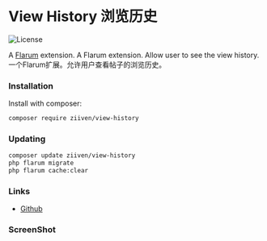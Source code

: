 # View History 浏览历史

![License](https://img.shields.io/badge/license-MIT-blue.svg) 

A [Flarum](http://flarum.org) extension. A Flarum extension. Allow user to see the view history.
一个Flarum扩展。允许用户查看帖子的浏览历史。  


### Installation

Install with composer:

```sh
composer require ziiven/view-history
```

### Updating

```sh
composer update ziiven/view-history
php flarum migrate
php flarum cache:clear
```

### Links

- [Github](https://github.com/Ziiven/view-history)

### ScreenShot
